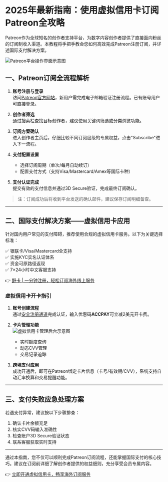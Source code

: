 # 2025年最新指南：使用虚拟信用卡订阅Patreon全攻略

Patreon作为全球知名的创作者支持平台，为数字内容创作者提供了直接面向粉丝的订阅制收入渠道。本教程将手把手教会您如何高效完成Patreon注册订阅，并详述国际支付解决方案。

![Patreon平台操作界面示意图](https://bbtdd.com/wp-content/uploads/img/2008836320010.webp)

## 一、Patreon订阅全流程解析

1. **账号注册与登录**  
   访问[Patreon官方网站](https://www.patreon.com/)，新用户需完成电子邮箱验证注册流程。已有账号用户可直接登录。

2. **创作者筛选**  
   通过搜索栏查找目标创作者，建议使用关键词筛选或分类浏览功能。

3. **订阅方案确认**  
   进入创作者主页后，仔细比较不同订阅层级的专属权益，点击"Subscribe"进入下一流程。

4. **支付配置设置**  
   - 选择订阅周期（单次/每月自动续订）
   - 配置支付方式（支持Visa/Mastercard/Amex等国际卡种）

5. **支付认证完成**  
   提交有效的支付信息并通过3D Secure验证，完成最终订阅确认。

> 注：订阅成功后将收到平台发送的确认邮件，建议保存订阅明细备查。

---

## 二、国际支付解决方案——虚拟信用卡应用

针对国内用户常见的支付障碍，推荐使用合规的虚拟信用卡服务。以下为关键选择标准：

✅ 银联卡/Visa/Mastercard全支持  
✅ 实施KYC实名认证体系  
✅ 资金可原路径返现  
✅ 7×24小时中文客服支持  

👉 [野卡 | 一分钟注册，轻松订阅海外线上服务](https://bbtdd.com/yeka)

### 虚拟信用卡开卡指引

1. **账号创建流程**  
   通过[安全注册通道](https://bbtdd.com/yeka)完成认证，输入优惠码**ACCPAY**可立减2美元开卡费。

2. **卡片管理功能**  
   ![虚拟信用卡管理后台示意图](https://bbtdd.com/wp-content/uploads/img/6606660103200015.webp)  
   - 实时额度查询
   - 动态CVV管理
   - 交易记录追踪

3. **跨境支付应用**  
   成功开通后，即可在Patreon绑定卡片信息（卡号/有效期/CVV），系统支持自动汇率换算和交易提醒功能。

---

## 三、支付失败应急处理方案

若遇支付异常，建议按以下步骤排查：
1. 确认卡片余额充足
2. 核实CVV码输入准确性
3. 检查账户3D Secure验证状态
4. 联系客服获取实时支持

---

通过本指南，您不仅可以顺利完成Patreon订阅流程，还能掌握国际支付的核心技巧。建议在订阅前详细了解创作者提供的权益细则，充分享受会员专属内容。

👉 [立即开通虚拟信用卡，畅享海外订阅服务](https://bbtdd.com/yeka)